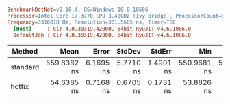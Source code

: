 ``` ini

BenchmarkDotNet=v0.10.4, OS=Windows 10.0.10586
Processor=Intel Core i7-3770 CPU 3.40GHz (Ivy Bridge), ProcessorCount=8
Frequency=3316018 Hz, Resolution=301.5665 ns, Timer=TSC
  [Host]     : Clr 4.0.30319.42000, 64bit RyuJIT-v4.6.1086.0
  DefaultJob : Clr 4.0.30319.42000, 64bit RyuJIT-v4.6.1086.0


```
 |   Method |        Mean |     Error |    StdDev |    StdErr |         Min |          Q1 |      Median |          Q3 |         Max |        Op/s | Scaled | ScaledSD |  Gen 0 | Allocated |
 |--------- |------------:|----------:|----------:|----------:|------------:|------------:|------------:|------------:|------------:|------------:|-------:|---------:|-------:|----------:|
 | standard | 559.8382 ns | 6.1695 ns | 5.7710 ns | 1.4901 ns | 550.9681 ns | 556.1342 ns | 557.3432 ns | 564.8725 ns | 570.6534 ns |  1786230.25 |   1.00 |     0.00 | 0.0016 |   0.06 kB |
 |   hotfix |  54.6385 ns | 0.7168 ns | 0.6705 ns | 0.1731 ns |  53.8826 ns |  54.1943 ns |  54.5059 ns |  54.9796 ns |  56.0666 ns | 18302125.43 |   0.10 |     0.00 |      - |      0 kB |
